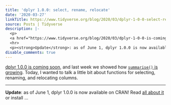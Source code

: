 ```yaml
---
title: 'dplyr 1.0.0: select, rename, relocate'
date: '2020-03-27'
linkTitle: https://www.tidyverse.org/blog/2020/03/dplyr-1-0-0-select-rename-relocate/
source: Posts | Tidyverse
description: |-
  <p>
  <a href="https://www.tidyverse.org/blog/2020/03/dplyr-1-0-0-is-coming-soon/" target="_blank" rel="noopener">dplyr 1.0.0 is coming soon</a>, and last week we showed how <a href="https://www.tidyverse.org/blog/2020/03/dplyr-1-0-0-summarise/" target="_blank" rel="noopener"><code>summarise()</code> is growing</a>. Today, I wanted to talk a little bit about functions for selecting, renaming, and relocating columns.</p>
  <hr>
  <p><strong>Update</strong>: as of June 1, dplyr 1.0.0 is now available on CRAN! Read <a href="https://www.tidyverse.org/blog/2020/06/dplyr-1-0-0/">all about it</a> or install ...
disable_comments: true
---
```

<p>
<a href="https://www.tidyverse.org/blog/2020/03/dplyr-1-0-0-is-coming-soon/" target="_blank" rel="noopener">dplyr 1.0.0 is coming soon</a>, and last week we showed how <a href="https://www.tidyverse.org/blog/2020/03/dplyr-1-0-0-summarise/" target="_blank" rel="noopener"><code>summarise()</code> is growing</a>. Today, I wanted to talk a little bit about functions for selecting, renaming, and relocating columns.</p>
<hr>
<p><strong>Update</strong>: as of June 1, dplyr 1.0.0 is now available on CRAN! Read <a href="https://www.tidyverse.org/blog/2020/06/dplyr-1-0-0/">all about it</a> or install ...